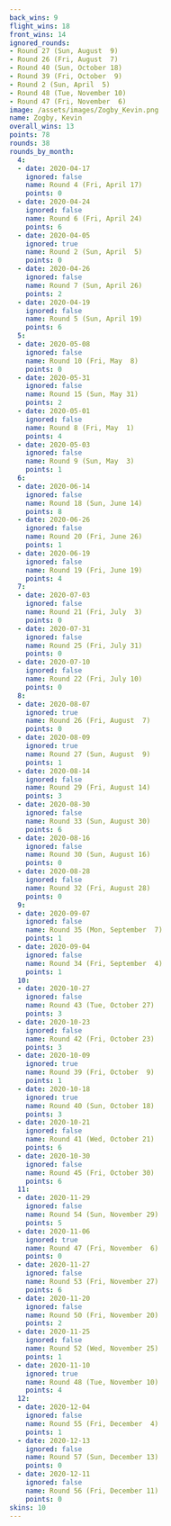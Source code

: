 ```yaml
---
back_wins: 9
flight_wins: 18
front_wins: 14
ignored_rounds:
- Round 27 (Sun, August  9)
- Round 26 (Fri, August  7)
- Round 40 (Sun, October 18)
- Round 39 (Fri, October  9)
- Round 2 (Sun, April  5)
- Round 48 (Tue, November 10)
- Round 47 (Fri, November  6)
image: /assets/images/Zogby_Kevin.png
name: Zogby, Kevin
overall_wins: 13
points: 78
rounds: 38
rounds_by_month:
  4:
  - date: 2020-04-17
    ignored: false
    name: Round 4 (Fri, April 17)
    points: 0
  - date: 2020-04-24
    ignored: false
    name: Round 6 (Fri, April 24)
    points: 6
  - date: 2020-04-05
    ignored: true
    name: Round 2 (Sun, April  5)
    points: 0
  - date: 2020-04-26
    ignored: false
    name: Round 7 (Sun, April 26)
    points: 2
  - date: 2020-04-19
    ignored: false
    name: Round 5 (Sun, April 19)
    points: 6
  5:
  - date: 2020-05-08
    ignored: false
    name: Round 10 (Fri, May  8)
    points: 0
  - date: 2020-05-31
    ignored: false
    name: Round 15 (Sun, May 31)
    points: 2
  - date: 2020-05-01
    ignored: false
    name: Round 8 (Fri, May  1)
    points: 4
  - date: 2020-05-03
    ignored: false
    name: Round 9 (Sun, May  3)
    points: 1
  6:
  - date: 2020-06-14
    ignored: false
    name: Round 18 (Sun, June 14)
    points: 8
  - date: 2020-06-26
    ignored: false
    name: Round 20 (Fri, June 26)
    points: 1
  - date: 2020-06-19
    ignored: false
    name: Round 19 (Fri, June 19)
    points: 4
  7:
  - date: 2020-07-03
    ignored: false
    name: Round 21 (Fri, July  3)
    points: 0
  - date: 2020-07-31
    ignored: false
    name: Round 25 (Fri, July 31)
    points: 0
  - date: 2020-07-10
    ignored: false
    name: Round 22 (Fri, July 10)
    points: 0
  8:
  - date: 2020-08-07
    ignored: true
    name: Round 26 (Fri, August  7)
    points: 0
  - date: 2020-08-09
    ignored: true
    name: Round 27 (Sun, August  9)
    points: 1
  - date: 2020-08-14
    ignored: false
    name: Round 29 (Fri, August 14)
    points: 3
  - date: 2020-08-30
    ignored: false
    name: Round 33 (Sun, August 30)
    points: 6
  - date: 2020-08-16
    ignored: false
    name: Round 30 (Sun, August 16)
    points: 0
  - date: 2020-08-28
    ignored: false
    name: Round 32 (Fri, August 28)
    points: 0
  9:
  - date: 2020-09-07
    ignored: false
    name: Round 35 (Mon, September  7)
    points: 1
  - date: 2020-09-04
    ignored: false
    name: Round 34 (Fri, September  4)
    points: 1
  10:
  - date: 2020-10-27
    ignored: false
    name: Round 43 (Tue, October 27)
    points: 3
  - date: 2020-10-23
    ignored: false
    name: Round 42 (Fri, October 23)
    points: 3
  - date: 2020-10-09
    ignored: true
    name: Round 39 (Fri, October  9)
    points: 1
  - date: 2020-10-18
    ignored: true
    name: Round 40 (Sun, October 18)
    points: 3
  - date: 2020-10-21
    ignored: false
    name: Round 41 (Wed, October 21)
    points: 6
  - date: 2020-10-30
    ignored: false
    name: Round 45 (Fri, October 30)
    points: 6
  11:
  - date: 2020-11-29
    ignored: false
    name: Round 54 (Sun, November 29)
    points: 5
  - date: 2020-11-06
    ignored: true
    name: Round 47 (Fri, November  6)
    points: 0
  - date: 2020-11-27
    ignored: false
    name: Round 53 (Fri, November 27)
    points: 6
  - date: 2020-11-20
    ignored: false
    name: Round 50 (Fri, November 20)
    points: 2
  - date: 2020-11-25
    ignored: false
    name: Round 52 (Wed, November 25)
    points: 1
  - date: 2020-11-10
    ignored: true
    name: Round 48 (Tue, November 10)
    points: 4
  12:
  - date: 2020-12-04
    ignored: false
    name: Round 55 (Fri, December  4)
    points: 1
  - date: 2020-12-13
    ignored: false
    name: Round 57 (Sun, December 13)
    points: 0
  - date: 2020-12-11
    ignored: false
    name: Round 56 (Fri, December 11)
    points: 0
skins: 10
---
```

